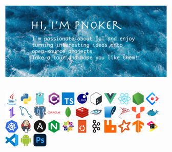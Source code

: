 ![](./pnoker-2.webp)

<img src="https://cdn.jsdelivr.net/gh/eryajf/tu@main/img/image_20240420_214408.gif" width="100%"  height="2">

<img
      src="https://raw.githubusercontent.com/devicons/devicon/master/icons/java/java-original.svg"
      alt="java"
      width="40"
      height="40"/>
<img
      src="https://raw.githubusercontent.com/devicons/devicon/master/icons/python/python-original.svg"
      alt="python"
      width="40"
      height="40"/>
<img
      src="https://raw.githubusercontent.com/devicons/devicon/master/icons/go/go-original.svg"
      alt="go"
      width="40"
      height="40"/>
<img
      src="https://raw.githubusercontent.com/devicons/devicon/master/icons/csharp/csharp-original.svg"
      alt="csharp"
      width="40"
      height="40"/>
<img
      src="https://raw.githubusercontent.com/devicons/devicon/master/icons/typescript/typescript-original.svg"
      alt="typescript"
      width="40"
      height="40"/>
<img
      src="https://raw.githubusercontent.com/devicons/devicon/master/icons/lua/lua-original.svg"
      alt="lua"
      width="40"
      height="40"/>
<img
      src="https://raw.githubusercontent.com/devicons/devicon/master/icons/bash/bash-original.svg"
      alt="bash"
      width="40"
      height="40"/>
<img
      src="https://raw.githubusercontent.com/devicons/devicon/master/icons/vuejs/vuejs-original.svg"
      alt="vuejs"
      width="40"
      height="40"/>
<img
      src="https://raw.githubusercontent.com/devicons/devicon/master/icons/react/react-original.svg"
      alt="react"
      width="40"
      height="40"/>
<img
      src="https://raw.githubusercontent.com/devicons/devicon/master/icons/nodejs/nodejs-original.svg"
      alt="nodejs"
      width="40"
      height="40"/>
<img
      src="https://raw.githubusercontent.com/devicons/devicon/master/icons/antdesign/antdesign-original.svg"
      alt="ant design"
      width="40"
      height="40"/>
<img
      src="https://raw.githubusercontent.com/devicons/devicon/master/icons/axios/axios-plain.svg"
      alt="axios"
      width="40"
      height="40"/>
<img
      src="https://raw.githubusercontent.com/devicons/devicon/master/icons/mysql/mysql-original.svg"
      alt="mysql"
      width="40"
      height="40"/>
<img
      src="https://raw.githubusercontent.com/devicons/devicon/master/icons/postgresql/postgresql-original.svg"
      alt="postgresql"
      width="40"
      height="40"/>
<img
      src="https://raw.githubusercontent.com/devicons/devicon/master/icons/oracle/oracle-original.svg"
      alt="oracle"
      width="40"
      height="40"/>
<img
      src="https://raw.githubusercontent.com/devicons/devicon/master/icons/mongodb/mongodb-original.svg"
      alt="mongodb"
      width="40"
      height="40"/>
<img
      src="https://raw.githubusercontent.com/devicons/devicon/master/icons/redis/redis-original.svg"
      alt="redis"
      width="40"
      height="40"/>
<img
      src="https://raw.githubusercontent.com/devicons/devicon/master/icons/cassandra/cassandra-original.svg"
      alt="cassandra"
      width="40"
      height="40"/>
<img
      src="https://raw.githubusercontent.com/devicons/devicon/master/icons/sqlite/sqlite-original.svg"
      alt="sqlite"
      width="40"
      height="40"/>
<img
      src="https://raw.githubusercontent.com/devicons/devicon/master/icons/microsoftsqlserver/microsoftsqlserver-original.svg"
      alt="microsoft sql server"
      width="40"
      height="40"/>
<img
      src="https://raw.githubusercontent.com/devicons/devicon/master/icons/yugabytedb/yugabytedb-original.svg"
      alt="yugabytedb"
      width="40"
      height="40"/>
<img
      src="https://raw.githubusercontent.com/devicons/devicon/master/icons/docker/docker-original.svg"
      alt="docker"
      width="40"
      height="40"/>
<img
      src="https://raw.githubusercontent.com/devicons/devicon/master/icons/kubernetes/kubernetes-original.svg"
      alt="kubernetes"
      width="40"
      height="40"/>
<img
      src="https://raw.githubusercontent.com/devicons/devicon/master/icons/jenkins/jenkins-original.svg"
      alt="jenkins"
      width="40"
      height="40"/>
<img
      src="https://raw.githubusercontent.com/devicons/devicon/master/icons/ansible/ansible-original.svg"
      alt="ansible"
      width="40"
      height="40"/>
<img
      src="https://raw.githubusercontent.com/devicons/devicon/master/icons/nginx/nginx-original.svg"
      alt="nginx"
      width="40"
      height="40"/>
<img
      src="https://raw.githubusercontent.com/devicons/devicon/master/icons/centos/centos-original.svg"
      alt="centos"
      width="40"
      height="40"/>
<img
      src="https://raw.githubusercontent.com/devicons/devicon/master/icons/ubuntu/ubuntu-original.svg"
      alt="centos"
      width="40"
      height="40"/>
<img
      src="https://raw.githubusercontent.com/devicons/devicon/master/icons/apachekafka/apachekafka-original.svg"
      alt="apache kafka"
      width="40"
      height="40"/>
<img
      src="https://raw.githubusercontent.com/devicons/devicon/master/icons/rabbitmq/rabbitmq-original.svg"
      alt="rabbitmq"
      width="40"
      height="40"/>
<img
      src="https://raw.githubusercontent.com/devicons/devicon/master/icons/apachespark/apachespark-original.svg"
      alt="apache spark"
      width="40"
      height="40"/>
<img
      src="https://raw.githubusercontent.com/devicons/devicon/master/icons/tensorflow/tensorflow-original.svg"
      alt="tensorflow"
      width="40"
      height="40"/>
<img
      src="https://raw.githubusercontent.com/devicons/devicon/master/icons/jetbrains/jetbrains-original.svg"
      alt="jetbrains"
      width="40"
      height="40"/>
<img
      src="https://raw.githubusercontent.com/devicons/devicon/master/icons/vscode/vscode-original.svg"
      alt="jetbrains"
      width="40"
      height="40"/>
<img
      src="https://raw.githubusercontent.com/devicons/devicon/master/icons/android/android-original.svg"
      alt="android"
      width="40"
      height="40"/>
<img
      src="https://raw.githubusercontent.com/devicons/devicon/master/icons/photoshop/photoshop-original.svg"
      alt="photoshop"
      width="40"
      height="40"/>

